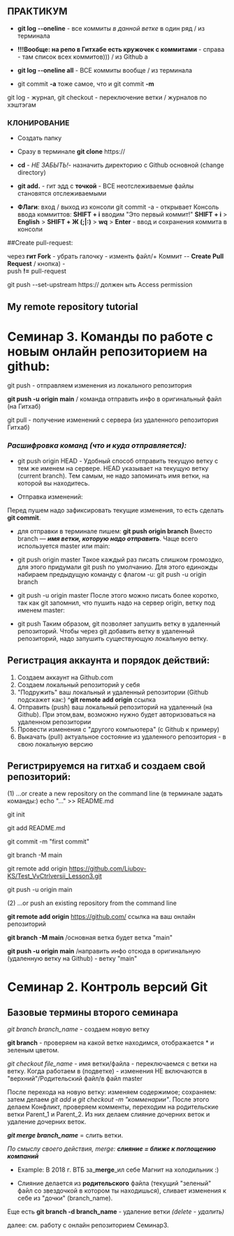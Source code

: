 ## ПРАКТИКУМ

* **git log --oneline** - все коммиты *в данной ветке* в один ряд / из терминала

* __!!!**Вообще: на репо в Гитхабе есть кружочек с коммитами**__ - справа - там список всех коммитов))) / из Github а

* **git log --oneline all** - ВСЕ коммиты вообще / из терминала

* git commit **-a** тоже самое, что и git commit **-m**

git log - журнал, git checkout - переключение ветки / журналов по хэштэгам

### КЛОНИРОВАНИЕ

* Создать папку
* Сразу в терминале __git clone__ https://
* __cd__   -  *НЕ ЗАБЫТЬ!*- назначить директорию с Github основной (change directory)
* **git add.**  - гит эдд с **точкой** - ВСЕ неотслеживаемые файлы становятся отслеживаемыми

* __ФЛаги__:  вход / выход из консоли
git commit -a   - открывает Консоль ввода коммиттов:  __SHIFT + i__ вводим "Это первый коммит!" 
__SHIFT + i__  >  __English__  >  __SHIFT + Ж (;|:)__ > __wq__ > __Enter__   - ввод и сохранения коммита в консоли

##Сreate pull-request: 

через **гит Fork**  -  убрать галочку  -  изменть файл/+ Коммит -- **Create Pull Request** / кнопка) -   
push **!=** pull-request

git push --set-upstream https://  должен ыть  Access permission

## **My remote repository tutorial**

# Семинар 3. Команды по работе с новым онлайн репозиторием на github:

git push - отправляем изменения из локального репозитория

**git push -u origin main** / команда отправить инфо в оригинальный файл (на Гитхаб) 
 
git pull - получение изменений с сервера (из удаленного репозитория Гитхаб)

### *Расшифровка команд (что и куда отправляется):*

* git push origin HEAD  - Удобный способ отправить текущую ветку с тем же именем на сервере.
HEAD указывает на текущую ветку (current branch). Тем самым, не надо запоминать имя ветки, на которой вы находитесь.

* Отправка изменений:

Перед пушем надо зафиксировать текущие изменения, то есть сделать **git commit**.

* для отправки в терминале пишем:
**git push origin branch** 
Вместо branch — *__имя ветки, которую надо отправить__*. Чаще всего используется master или main: 

* git push origin master 
Такое каждый раз писать слишком громоздко, для этого придумали git push по умолчанию. Для этого единожды набираем предыдущую команду с флагом -u:  git push -u origin branch

* git push -u origin master
После этого можно писать более коротко, так как git запомнил, что пушить надо на сервер origin, ветку под именем master:

* git push
Таким образом, git позволяет запушить ветку в удаленный репозиторий. Чтобы через git добавить ветку в удаленный репозиторий, надо запушить существующую локальную ветку.

## Регистрация аккаунта и порядок действий: 
1. Создаем аккаунт на Github.com
2. Создаем локальный репозиторий у себя
3. "Подружить" ваш локальный и удаленный репозитории (Github подскажет как:)   ^**git remote add origin**  ссылка
4. Отправить (push) ваш локальный репозиторий на удаленный (на Github). При этом,вам, возможно нужно будет авторизоваться на удаленном репозитории
5. Провести изменения с "другого компьютера" (с Github к примеру)
6. Выкачать (pull) актуальное состояние из удаленного репозитория - в свою локальную версию

## Регистрируемся на гитхаб и создаем свой репозиторий:

(1) …or create a new repository on the command line (в терминале задать команды:)
echo "..." >> README.md

git init

git add README.md

git commit -m "first commit"

git branch -M main

git remote add origin https://github.com/Liubov-KS/Test_VvCtrlversii_Lesson3.git

git push -u origin main

(2) …or push an existing repository from the command line

__git remote add origin__ https://github.com/ ссылка на ваш онлайн репозиторий

__git branch -M main__    /основная ветка будет ветка "main"

__git push -u origin main__ /направить инфо отсюда в оригинальную (удаленную ветку на Github) - ветку "main"


# Семинар 2. Контроль версий Git

## Базовые термины второго семинара

*git branch branch_name* -  создаем новую ветку

**git branch** -  проверяем на какой ветке  находимся, отображается * и зеленым цветом.

*git checkout file_name* - имя ветки/файла - переключаемся с ветки на ветку. Когда работаем в (подветке) - изменения НЕ включаются в "верхний"/Родительский файл/в файл master

После перехода на новую ветку: изменяем содержимое; сохраняем:
затем  делаем *git add* и *git checkout -m "комменарии"*. После этого делаем Конфликт, проверяем комменты, переходим на родительские ветки Parent_1  и Parent_2. Из них делаем слияние дочерних веток и удаление дочерних веток.

*__git merge branch_name__* = слить ветки. 

*По смыслу своего действия, merge: __слияние = ближе к поглощению компаний__*  

* Example: В 2018 г. ВТБ за_**merge**_ил себе Магнит на холодильник :) 

* Слияние делается из **родительского** файла (текущий "зеленый" файл со звездочкой в котором ты находишься), сливает изменения к себе из "дочки" (branch_name).

Еще есть **git branch -d branch_name** - удаление ветки  *(delete - удалить)*

далее: см. работу с онлайн репозиторием Семинар3.
